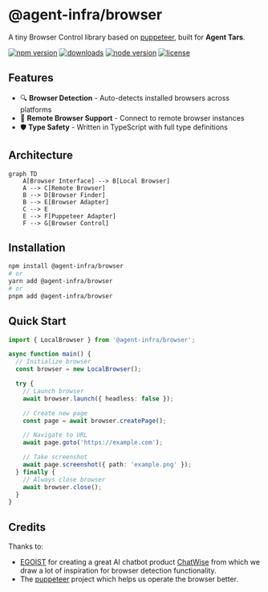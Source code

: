# @agent-infra/browser

A tiny Browser Control library based on [puppeteer](https://github.com/puppeteer/puppeteer), built for **Agent Tars**.

<p>
  <a href="https://npmjs.com/package/@agent-infra/browser?activeTab=readme"><img src="https://img.shields.io/npm/v/@agent-infra/browser?style=flat-square&colorA=564341&colorB=EDED91" alt="npm version" /></a>
  <a href="https://npmcharts.com/compare/@agent-infra/browser?minimal=true"><img src="https://img.shields.io/npm/dm/@agent-infra/browser.svg?style=flat-square&colorA=564341&colorB=EDED91" alt="downloads" /></a>
  <a href="https://nodejs.org/en/about/previous-releases"><img src="https://img.shields.io/node/v/@agent-infra/browser.svg?style=flat-square&colorA=564341&colorB=EDED91" alt="node version"></a>
  <a href="https://github.com/bytedance/UI-TARS-desktop/blob/main/LICENSE"><img src="https://img.shields.io/badge/License-Apache%202.0-blue.svg?style=flat-square&colorA=564341&colorB=EDED91" alt="license" /></a>
</p>

## Features

- 🔍 **Browser Detection** - Auto-detects installed browsers across platforms
- 🔄 **Remote Browser Support** - Connect to remote browser instances
- 🛡️ **Type Safety** - Written in TypeScript with full type definitions

## Architecture

```mermaid
graph TD
    A[Browser Interface] --> B[Local Browser]
    A --> C[Remote Browser]
    B --> D[Browser Finder]
    B --> E[Browser Adapter]
    C --> E
    E --> F[Puppeteer Adapter]
    F --> G[Browser Control]
```

## Installation

```bash
npm install @agent-infra/browser
# or
yarn add @agent-infra/browser
# or
pnpm add @agent-infra/browser
```

## Quick Start

```typescript
import { LocalBrowser } from '@agent-infra/browser';

async function main() {
  // Initialize browser
  const browser = new LocalBrowser();

  try {
    // Launch browser
    await browser.launch({ headless: false });

    // Create new page
    const page = await browser.createPage();

    // Navigate to URL
    await page.goto('https://example.com');

    // Take screenshot
    await page.screenshot({ path: 'example.png' });
  } finally {
    // Always close browser
    await browser.close();
  }
}
```

## Credits

Thanks to:

- [EGOIST](https://github.com/egoist) for creating a great AI chatbot product [ChatWise](https://chatwise.app/) from which we draw a lot of inspiration for browser detection functionality.
- The [puppeteer](https://github.com/puppeteer/puppeteer) project which helps us operate the browser better.
